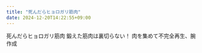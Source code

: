 ```yaml
---
title: "死んだらヒョロガリ筋肉"
date: 2024-12-20T14:22:55+09:00
---
```

死んだらヒョロガリ筋肉
鍛えた筋肉は裏切らない！
肉を集めて不完全再生、腕作成

